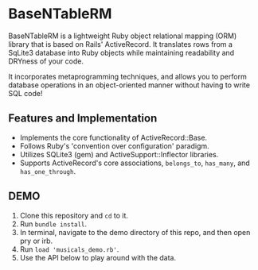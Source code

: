 # BaseNTableRM

BaseNTableRM is a lightweight Ruby object relational mapping (ORM) library that is based on Rails' ActiveRecord. It translates rows from a SqLite3 database into Ruby objects  while maintaining readability and DRYness of your code. 

It incorporates metaprogramming techniques, and allows you to perform database operations in an object-oriented manner without having to write SQL code!

## Features and Implementation 

   * Implements the core functionality of ActiveRecord::Base.
   * Follows Ruby's 'convention over configuration' paradigm.
   * Utilizes SQLite3 (gem) and ActiveSupport::Inflector libraries. 
   * Supports ActiveRecord's core associations, ```belongs_to```, ```has_many```, and ```has_one_through```.
   
## DEMO 

1. Clone this repository and ```cd``` to it.
2. Run ```bundle install```.
3. In terminal, navigate to the demo directory of this repo,  and then open pry or irb.
4. Run ```load 'musicals_demo.rb'```.
5. Use the API below to play around with the data.
